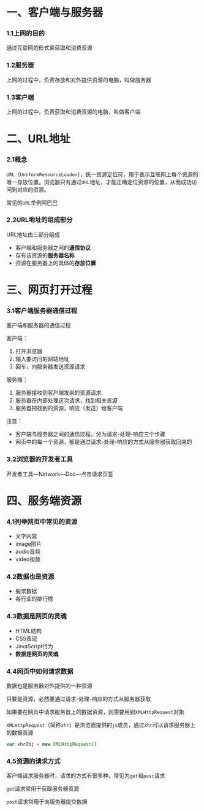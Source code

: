 # 一、客户端与服务器

### 1.1上网的目的

通过互联网的形式来获取和消费资源



### 1.2服务器

上网的过程中，负责存放和对外提供资源的电脑，叫做服务器



### 1.3客户端

上网的过程中，负责获取和消费资源的电脑，叫做客户端





# 二、URL地址

### 2.1概念

`URL`（`UniformResourceLoader`），统一资源定位符，用于表示互联网上每个资源的唯一存放位置。浏览器只有通过`URL`地址，才能正确定位资源的位置，从而成功访问到对应的资源。

常见的`URL`举例阿巴巴



### 2.2URL地址的组成部分

URL地址由三部分组成

- 客户端和服务器之间的**通信协议**
- 存有该资源的**服务器名称**
- 资源在服务器上的具体的**存放位置**





# 三、网页打开过程

### 3.1客户端服务器通信过程

客户端和服务器的通信过程

客户端：

1. 打开浏览器
2. 输入要访问的网站地址
3. 回车，向服务器发送资源请求

服务端：

1. 服务器接收到客户端发来的资源请求
2. 服务器在内部处理这次请求，找到相关资源
3. 服务器把找到的资源，响应（发送）给客户端

注意：

- 客户端与服务器之间的通信过程，分为请求-处理-响应三个步骤
- 网页中的每一个资源，都是通过请求-处理-响应的方式从服务器获取回来的



### 3.2浏览器的开发者工具

开发者工具—Network—Doc—点击请求页签





# 四、服务端资源

### 4.1列举网页中常见的资源

- 文字内容
- image图片
- audio音频
- video视频



### 4.2数据也是资源

- 股票数据
- 各行业的排行榜



### 4.3数据是网页的灵魂

- HTML结构
- CSS表现
- JavaScript行为
- **数据是网页的灵魂**



### 4.4网页中如何请求数据

数据也是服务器对外提供的一种资源

只要是资源，必然要通过请求-处理-响应的方式从服务器获取

如果要在网页中请求服务器上的数据资源，则需要用到`XMLHttpRequest`对象

`XMLHttpRequest`（简称`xhr`）是浏览器提供的`js`成员，通过`xhr`可以请求服务器上的数据资源

```js
var xhrObj = new XMLHttpRequest()
```



### 4.5资源的请求方式

客户端请求服务器时，请求的方式有很多种，常见为`get`和`post`请求

`get`请求常用于获取服务器资源

`post`请求常用于向服务器提交数据

